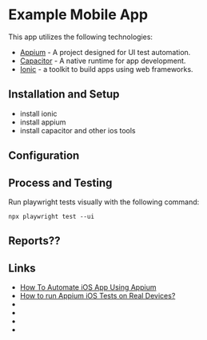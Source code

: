 # Example Mobile App 

This app utilizes the following technologies:
- [Appium](https://appium.io/docs/en/2.1/) - A project designed for UI test automation.
- [Capacitor](https://capacitorjs.com/) - A native runtime for app development.
- [Ionic](https://ionicframework.com/docs/) - a toolkit to build apps using web frameworks.


## Installation and Setup

- install ionic
- install appium
- install capacitor and other ios tools

## Configuration



## Process and Testing

Run playwright tests visually with the following command:

```shell
npx playwright test --ui
```

## Reports??

## Links

- [How To Automate iOS App Using Appium](https://www.lambdatest.com/blog/how-to-automate-ios-app-using-appium/)
- [How to run Appium iOS Tests on Real Devices?](ihttps://www.browserstack.com/guide/appium-ios-tutorial)
- []()
- []()
- []()
- []()
